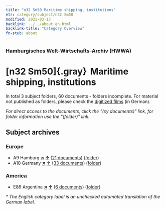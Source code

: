 ```yaml
---
title: "n32 Sm50 Maritime shipping, institutions"
etr: category/subject/n32 Sm50
modified: 2021-03-13
backlink: ../../about.en.html
backlink-title: "Category Overview"
fn-stub: about
---
```


### Hamburgisches Welt-Wirtschafts-Archiv (HWWA)
# [n32 Sm50]{.gray}&#8201; Maritime shipping, institutions&#160; 





In total 3 subject folders, 60 documents - folders incomplete.
For material not published as folders, please check the [digitized films](/film/h1_sh) (in German).

_For direct access to the documents, click the "(xy documents)" link, for folder information use the "(folder)" link._

## Subject archives



### Europe

- A9 Hamburg [**&nearr;**](../../../geo/i/140905/about.en.html "Hamburg (all folders)") [**&uarr;**](../../../geo/about.en.html#A9 "Country category system") (<a href="https://pm20.zbw.eu/dfgview/sh/140905,182146" title="about: Hamburg : Maritime shipping, institutions" target="_blank">21 documents</a>) ([folder](http://purl.org/pressemappe20/folder/sh/140905,182146))
- A10 Germany [**&nearr;**](../../../geo/i/126128/about.en.html "Germany (all folders)") [**&uarr;**](../../../geo/about.en.html#A10 "Country category system") (<a href="https://pm20.zbw.eu/dfgview/sh/126128,182146" title="about: Germany : Maritime shipping, institutions" target="_blank">33 documents</a>) ([folder](http://purl.org/pressemappe20/folder/sh/126128,182146))

### America

- E86 Argentina [**&nearr;**](../../../geo/i/141692/about.en.html "Argentina (all folders)") [**&uarr;**](../../../geo/about.en.html#E86 "Country category system") (<a href="https://pm20.zbw.eu/dfgview/sh/141692,182146" title="about: Argentina : Maritime shipping, institutions" target="_blank">6 documents</a>) ([folder](http://purl.org/pressemappe20/folder/sh/141692,182146))


_* The English category label is an unchecked automated translation of the German label._


